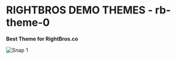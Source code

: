 # RIGHTBROS DEMO THEMES - rb-theme-0


**Best Theme for RightBros.co**


![Snap 1](assets/rb-theme-0-0)